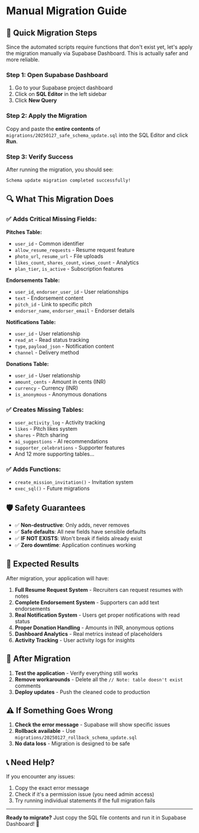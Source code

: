 # Manual Migration Guide

## 🚀 Quick Migration Steps

Since the automated scripts require functions that don't exist yet, let's apply the migration manually via Supabase Dashboard. This is actually safer and more reliable.

### Step 1: Open Supabase Dashboard
1. Go to your Supabase project dashboard
2. Click on **SQL Editor** in the left sidebar
3. Click **New Query**

### Step 2: Apply the Migration
Copy and paste the **entire contents** of `migrations/20250127_safe_schema_update.sql` into the SQL Editor and click **Run**.

### Step 3: Verify Success
After running the migration, you should see:
```
Schema update migration completed successfully!
```

## 🔍 What This Migration Does

### ✅ Adds Critical Missing Fields:

**Pitches Table:**
- `user_id` - Common identifier
- `allow_resume_requests` - Resume request feature
- `photo_url`, `resume_url` - File uploads
- `likes_count`, `shares_count`, `views_count` - Analytics
- `plan_tier`, `is_active` - Subscription features

**Endorsements Table:**
- `user_id`, `endorser_user_id` - User relationships
- `text` - Endorsement content
- `pitch_id` - Link to specific pitch
- `endorser_name`, `endorser_email` - Endorser details

**Notifications Table:**
- `user_id` - User relationship
- `read_at` - Read status tracking
- `type`, `payload_json` - Notification content
- `channel` - Delivery method

**Donations Table:**
- `user_id` - User relationship
- `amount_cents` - Amount in cents (INR)
- `currency` - Currency (INR)
- `is_anonymous` - Anonymous donations

### ✅ Creates Missing Tables:
- `user_activity_log` - Activity tracking
- `likes` - Pitch likes system
- `shares` - Pitch sharing
- `ai_suggestions` - AI recommendations
- `supporter_celebrations` - Supporter features
- And 12 more supporting tables...

### ✅ Adds Functions:
- `create_mission_invitation()` - Invitation system
- `exec_sql()` - Future migrations

## 🛡️ Safety Guarantees

- ✅ **Non-destructive**: Only adds, never removes
- ✅ **Safe defaults**: All new fields have sensible defaults
- ✅ **IF NOT EXISTS**: Won't break if fields already exist
- ✅ **Zero downtime**: Application continues working

## 🎯 Expected Results

After migration, your application will have:

1. **Full Resume Request System** - Recruiters can request resumes with notes
2. **Complete Endorsement System** - Supporters can add text endorsements
3. **Real Notification System** - Users get proper notifications with read status
4. **Proper Donation Handling** - Amounts in INR, anonymous options
5. **Dashboard Analytics** - Real metrics instead of placeholders
6. **Activity Tracking** - User activity logs for insights

## 🔄 After Migration

1. **Test the application** - Verify everything still works
2. **Remove workarounds** - Delete all the `// Note: table doesn't exist` comments
3. **Deploy updates** - Push the cleaned code to production

## ⚠️ If Something Goes Wrong

1. **Check the error message** - Supabase will show specific issues
2. **Rollback available** - Use `migrations/20250127_rollback_schema_update.sql`
3. **No data loss** - Migration is designed to be safe

## 📞 Need Help?

If you encounter any issues:
1. Copy the exact error message
2. Check if it's a permission issue (you need admin access)
3. Try running individual statements if the full migration fails

---

**Ready to migrate?** Just copy the SQL file contents and run it in Supabase Dashboard! 🚀
